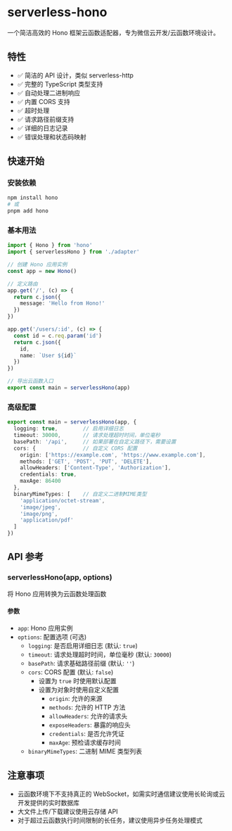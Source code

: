 # serverless-hono

一个简洁高效的 Hono 框架云函数适配器，专为微信云开发/云函数环境设计。

## 特性

- ✅ 简洁的 API 设计，类似 serverless-http
- ✅ 完整的 TypeScript 类型支持
- ✅ 自动处理二进制响应
- ✅ 内置 CORS 支持
- ✅ 超时处理
- ✅ 请求路径前缀支持
- ✅ 详细的日志记录
- ✅ 错误处理和状态码映射

## 快速开始

### 安装依赖

```bash
npm install hono
# 或
pnpm add hono
```

### 基本用法

```typescript
import { Hono } from 'hono'
import { serverlessHono } from './adapter'

// 创建 Hono 应用实例
const app = new Hono()

// 定义路由
app.get('/', (c) => {
  return c.json({
    message: 'Hello from Hono!'
  })
})

app.get('/users/:id', (c) => {
  const id = c.req.param('id')
  return c.json({
    id,
    name: `User ${id}`
  })
})

// 导出云函数入口
export const main = serverlessHono(app)
```

### 高级配置

```typescript
export const main = serverlessHono(app, {
  logging: true,        // 启用详细日志
  timeout: 30000,       // 请求处理超时时间，单位毫秒
  basePath: '/api',     // 如果部署在自定义路径下，需要设置
  cors: {               // 自定义 CORS 配置
    origin: ['https://example.com', 'https://www.example.com'],
    methods: ['GET', 'POST', 'PUT', 'DELETE'],
    allowHeaders: ['Content-Type', 'Authorization'],
    credentials: true,
    maxAge: 86400
  },
  binaryMimeTypes: [    // 自定义二进制MIME类型
    'application/octet-stream',
    'image/jpeg',
    'image/png',
    'application/pdf'
  ]
})
```

## API 参考

### serverlessHono(app, options)

将 Hono 应用转换为云函数处理函数

#### 参数

- `app`: Hono 应用实例
- `options`: 配置选项 (可选)
  - `logging`: 是否启用详细日志 (默认: `true`)
  - `timeout`: 请求处理超时时间，单位毫秒 (默认: `30000`)
  - `basePath`: 请求基础路径前缀 (默认: `''`)
  - `cors`: CORS 配置 (默认: `false`)
    - 设置为 `true` 时使用默认配置
    - 设置为对象时使用自定义配置
      - `origin`: 允许的来源
      - `methods`: 允许的 HTTP 方法
      - `allowHeaders`: 允许的请求头
      - `exposeHeaders`: 暴露的响应头
      - `credentials`: 是否允许凭证
      - `maxAge`: 预检请求缓存时间
  - `binaryMimeTypes`: 二进制 MIME 类型列表

## 注意事项

- 云函数环境下不支持真正的 WebSocket，如需实时通信建议使用长轮询或云开发提供的实时数据库
- 大文件上传/下载建议使用云存储 API
- 对于超过云函数执行时间限制的长任务，建议使用异步任务处理模式
